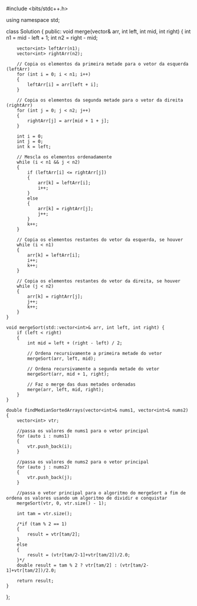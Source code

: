 #include <bits/stdc++.h>

using namespace std;

class Solution {
public:
    void merge(vector<int>& arr, int left, int mid, int right) {
        int n1 = mid - left + 1;
        int n2 = right - mid;

        vector<int> leftArr(n1);
        vector<int> rightArr(n2);

        // Copia os elementos da primeira metade para o vetor da esquerda (leftArr)
        for (int i = 0; i < n1; i++) 
        {
            leftArr[i] = arr[left + i];
        }

        // Copia os elementos da segunda metade para o vetor da direita (rightArr)
        for (int j = 0; j < n2; j++) 
        {
            rightArr[j] = arr[mid + 1 + j];
        }

        int i = 0; 
        int j = 0; 
        int k = left; 

        // Mescla os elementos ordenadamente
        while (i < n1 && j < n2) 
        {
            if (leftArr[i] <= rightArr[j]) 
            {
                arr[k] = leftArr[i];
                i++;
            } 
            else 
            {
                arr[k] = rightArr[j];
                j++;
            }
            k++;
        }

        // Copia os elementos restantes do vetor da esquerda, se houver
        while (i < n1) 
        {
            arr[k] = leftArr[i];
            i++;
            k++;
        }

        // Copia os elementos restantes do vetor da direita, se houver
        while (j < n2) 
        {
            arr[k] = rightArr[j];
            j++;
            k++;
        }
    }

    void mergeSort(std::vector<int>& arr, int left, int right) {
        if (left < right) 
        {
            int mid = left + (right - left) / 2;

            // Ordena recursivamente a primeira metade do vetor
            mergeSort(arr, left, mid);

            // Ordena recursivamente a segunda metade do vetor
            mergeSort(arr, mid + 1, right);

            // Faz o merge das duas metades ordenadas
            merge(arr, left, mid, right);
        }
    }

    double findMedianSortedArrays(vector<int>& nums1, vector<int>& nums2) {
        vector<int> vtr;

        //passa os valores de nums1 para o vetor principal
        for (auto i : nums1)
        {
            vtr.push_back(i);
        }

        //passa os valores de nums2 para o vetor principal
        for (auto j : nums2)
        {
            vtr.push_back(j);
        }

        //passa o vetor principal para o algoritmo do mergeSort a fim de ordena os valores usando um algoritmo de dividir e conquistar
        mergeSort(vtr, 0, vtr.size() - 1);
        
        int tam = vtr.size();

        /*if (tam % 2 == 1)
        {
            result = vtr[tam/2];
        }
        else
        {
            result = (vtr[tam/2-1]+vtr[tam/2])/2.0;
        }*/
        double result = tam % 2 ? vtr[tam/2] : (vtr[tam/2-1]+vtr[tam/2])/2.0;

        return result;
    }
};